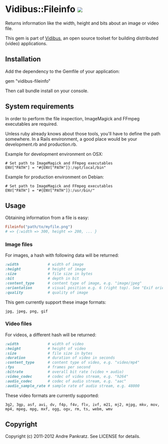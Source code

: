 # Vidibus::Fileinfo [![](http://stillmaintained.com/vidibus/vidibus-fileinfo.png)](http://stillmaintained.com/vidibus/vidibus-fileinfo)

Returns information like the width, height and bits about an image or video file.

This gem is part of [Vidibus](http://vidibus.org), an open source toolset for building distributed (video) applications.

## Installation

Add the dependency to the Gemfile of your application:

gem "vidibus-fileinfo"

Then call bundle install on your console.

## System requirements

In order to perform the file inspection, ImageMagick and FFmpeg executables are required.

Unless ruby already knows about those tools, you'll have to define the path somewhere.
In a Rails environment, a good place would be your development.rb and production.rb.

Example for development environment on OSX:

``` shell
# Set path to ImageMagick and FFmpeg executables
ENV["PATH"] = "#{ENV["PATH"]}:/opt/local/bin"
```

Example for production environment on Debian:

``` shell
# Set path to ImageMagick and FFmpeg executables
ENV["PATH"] = "#{ENV["PATH"]}:/usr/bin/"
```

## Usage

Obtaining information from a file is easy:

``` ruby
Fileinfo("path/to/myfile.png")
# => {:width => 300, height => 200, ... }
```

### Image files

For images, a hash with following data will be returned:

``` ruby
:width             # width of image
:height            # height of image
:size              # file size in bytes
:bit               # depth in bit
:content_type      # content type of image, e.g. "image/jpeg"
:orientation       # visual position e.g. 6 (right top). See "Exif orientation" for more
:quality           # quality of image
```

This gem currently support these image formats:

```
jpg, jpeg, png, gif
```

### Video files

For videos, a different hash will be returned:

``` ruby
:width             # width of video
:height            # height of video
:size              # file size in bytes
:duration          # duration of video in seconds
:content_type      # content type of video, e.g. "video/mp4"
:fps               # frames per second
:bitrate           # overall bit rate (video + audio)
:video_codec       # codec of video stream, e.g. "h264"
:audio_codec       # codec of audio stream, e.g. "aac"
:audio_sample_rate # sample rate of audio stream, e.g. 48000
```

These video formats are currently supported:

```
3g2, 3gp, asf, avi, dv, f4p, f4v, flv, ivf, m21, mj2, mjpg, mkv, mov, mp4, mpeg, mpg, mxf, ogg, ogv, rm, ts, webm, wmv
```

## Copyright

Copyright (c) 2011-2012 Andre Pankratz. See LICENSE for details.
